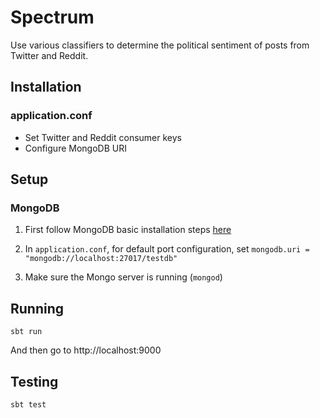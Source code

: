 # Spectrum

Use various classifiers to determine the political sentiment of posts from Twitter and Reddit.

## Installation

### application.conf

- Set Twitter and Reddit consumer keys
- Configure MongoDB URI

## Setup

### MongoDB
1. First follow MongoDB basic installation steps [here](https://docs.mongodb.com/getting-started/shell/tutorial/install-mongodb-on-os-x/)

2. In `application.conf`, for default port configuration, set `mongodb.uri = "mongodb://localhost:27017/testdb"`

3. Make sure the Mongo server is running (`mongod`)

## Running

```
sbt run
```

And then go to http://localhost:9000 

## Testing

```
sbt test
```
